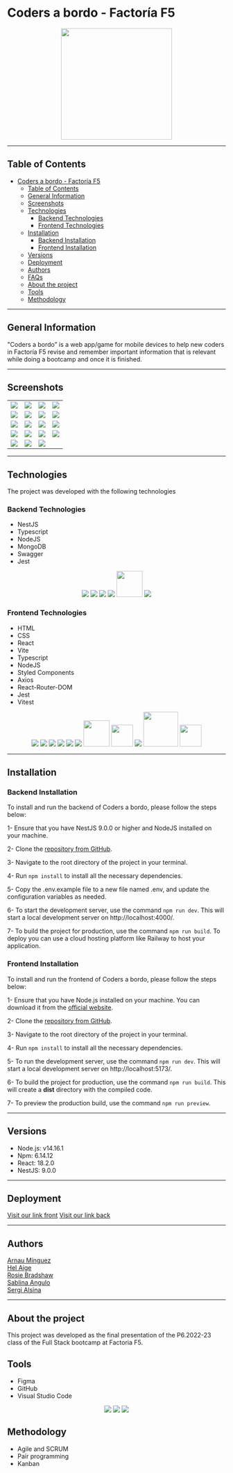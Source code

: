# Coders a bordo - Factoría F5
 
<p align="center">
<img src="src/assets/logo.png" width="256px"> 

***
## Table of Contents
- [Coders a bordo - Factoría F5](#coders-a-bordo---factoría-f5)
  - [Table of Contents](#table-of-contents)
  - [General Information](#general-information)
  - [Screenshots](#screenshots)
  - [Technologies](#technologies)
    - [Backend Technologies](#backend-technologies)
    - [Frontend Technologies](#frontend-technologies)
  - [Installation](#installation)
    - [Backend Installation](#backend-installation)
    - [Frontend Installation](#frontend-installation)
  - [Versions](#versions)
  - [Deployment](#deployment)
  - [Authors](#authors)
  - [FAQs](#faqs)
  - [About the project](#about-the-project)
  - [Tools](#tools)
  - [Methodology](#methodology)
***
## General Information
"Coders a bordo” is a web app/game for mobile devices to help new coders in Factoría F5 revise and remember important information that is relevant while doing a bootcamp and once it is finished. 

***

## Screenshots

<table>

<tr>
<td><img src="src/assets/screenshots/1.png"></td>
<td><img src="src/assets/screenshots/2.png"></td>
<td><img src="src/assets/screenshots/3.png"></td>
<td><img src="src/assets/screenshots/4.png"></td>
</tr>
<tr>
<td><img src="src/assets/screenshots/5.png"></td>
<td><img src="src/assets/screenshots/6.png"></td>
<td><img src="src/assets/screenshots/7.png"></td>
<td><img src="src/assets/screenshots/8.png"></td>
</tr>
<tr>
<td><img src="src/assets/screenshots/9.png"></td>
<td><img src="src/assets/screenshots/10.png"></td>
<td><img src="src/assets/screenshots/11.png"></td>
<td><img src="src/assets/screenshots/12.png"></td>
</tr>
<tr>
<td><img src="src/assets/screenshots/13.png"></td>
<td><img src="src/assets/screenshots/14.png"></td>
<td><img src="src/assets/screenshots/15.png"></td>
<td><img src="src/assets/screenshots/16.png"></td>
</tr>
<tr>
<td><img src="src/assets/screenshots/17.png"></td>
<td><img src="src/assets/screenshots/18.png"></td>
<td><img src="src/assets/screenshots/19.png"></td>

</tr>
</table>


***

## Technologies

The project was developed with the following technologies

### Backend Technologies

- NestJS
- Typescript
- NodeJS
- MongoDB
- Swagger
- Jest

<p align="center">
<img src= "https://www.vectorlogo.zone/logos/nestjs/nestjs-icon.svg">
<img src="https://www.vectorlogo.zone/logos/typescriptlang/typescriptlang-icon.svg">
<img src="https://www.vectorlogo.zone/logos/nodejs/nodejs-ar21.svg">
<img src="https://www.vectorlogo.zone/logos/mongodb/mongodb-ar21.svg">
<img src="src/assets/swagger.svg" width=60px>
<img src="https://www.vectorlogo.zone/logos/jestjsio/jestjsio-ar21.svg">

 </p>

### Frontend Technologies

- HTML
- CSS
- React
- Vite
- Typescript 
- NodeJS
- Styled Components
- Axios
- React-Router-DOM
- Jest
- Vitest

<p align="center">
<img src= "https://www.vectorlogo.zone/logos/w3_html5/w3_html5-ar21.svg">
<img src= "https://www.vectorlogo.zone/logos/w3_css/w3_css-ar21.svg">
<img src= "https://www.vectorlogo.zone/logos/reactjs/reactjs-ar21.svg">
<img src= "https://www.vectorlogo.zone/logos/typescriptlang/typescriptlang-icon.svg">
<img src= "https://www.vectorlogo.zone/logos/nodejs/nodejs-ar21.svg">
<img src= "https://www.vectorlogo.zone/logos/axios/axios-ar21.svg">
<img src= "src/assets/styled-components-1.svg" width=60px>
<img src= "src/assets/vite.svg" width=50>
<img src= "https://www.vectorlogo.zone/logos/jestjsio/jestjsio-ar21.svg">
<img src= "src/assets/react-router.svg" width=80>
<img src="src/assets/vitest.svg" width=50>


***

## Installation

### Backend Installation

To install and run the backend of Coders a bordo, please follow the steps below:

1- Ensure that you have NestJS 9.0.0 or higher and NodeJS installed on your machine.

2- Clone the [repository from GitHub](https://github.com/stranger-strings-team/back-codersabordo).

3- Navigate to the root directory of the project in your terminal.

4- Run `npm install` to install all the necessary dependencies.

5- Copy the .env.example file to a new file named .env, and update the configuration variables as needed.

6- To start the development server, use the command `npm run dev`. This will start a local development server on http://localhost:4000/.

7- To build the project for production, use the command `npm run build`. To deploy you can use a cloud hosting platform like Railway to host your application.

### Frontend Installation

To install and run the frontend of Coders a bordo, please follow the steps below:

1- Ensure that you have Node.js installed on your machine. You can download it from the [official website](https://nodejs.org/en/download/).

2- Clone the [repository from GitHub](https://github.com/stranger-strings-team/front-codersabordo0).

3- Navigate to the root directory of the project in your terminal.

4- Run `npm install` to install all the necessary dependencies.

5- To run the development server, use the command `npm run dev`. This will start a local development server on http://localhost:5173/.

6- To build the project for production, use the command `npm run build`. This will create a **dist** directory with the compiled code.

7- To preview the production build, use the command `npm run preview`.

***
## Versions

- Node.js: v14.16.1
- Npm: 6.14.12
- React: 18.2.0
- NestJS: 9.0.0



***
## Deployment

  
[Visit our link front](https://codersabordo.netlify.app/)
[Visit our link back](https://back-codersabordo-production.up.railway.app/)

***



## Authors

[Arnau Mínguez](https://github.com/GrimMori)     
[Hel Aige](https://github.com/HelAige)   
[Rosie Bradshaw](https://github.com/Rosie-Bradshaw)<br> 
[Sablina Angulo](https://github.com/sablinali)<br>
[Sergi Alsina](https://github.com/SergiAlsina)



***

## About the project

This project was developed as the final presentation of the P6.2022-23 class of the Full Stack bootcamp at Factoria F5.


## Tools

- Figma
- GitHub
- Visual Studio Code

<p align="center">
<a href="https://www.figma.com"><img src="https://www.vectorlogo.zone/logos/figma/figma-icon.svg"></a>
<a href="https://github.com"><img src="https://www.vectorlogo.zone/logos/github/github-icon.svg"></a>
<a href="https://code.visualstudio.com/"><img src="https://www.vectorlogo.zone/logos/visualstudio_code/visualstudio_code-icon.svg"></a>


</p>

## Methodology

* Agile and SCRUM
* Pair programming
* Kanban
